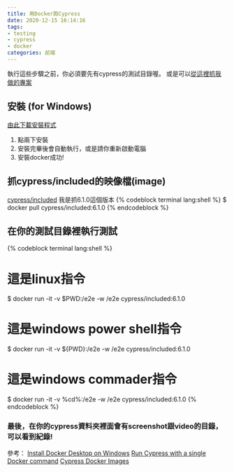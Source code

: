```yaml
---
title: 用Docker跑Cypress
date: 2020-12-15 16:14:16
tags:
- testing
- cypress
- docker
categories: 前端
---
```


執行這些步驟之前，你必須要先有cypress的測試目錄喔。
或是可以[從這裡抓我做的專案](https://github.com/BolasLien/docker-cypress-testing)

<!-- more -->
## 安裝 (for Windows)
[由此下載安裝程式](https://hub.docker.com/editions/community/docker-ce-desktop-windows/)
1. 點兩下安裝
2. 安裝完畢後會自動執行，或是請你重新啟動電腦
3. 安裝docker成功!

## 抓cypress/included的映像檔(image)
[cypress/included](https://hub.docker.com/r/cypress/included)
我是抓6.1.0這個版本
{% codeblock terminal lang:shell %}
$ docker pull cypress/included:6.1.0
{% endcodeblock %}

## 在你的測試目錄裡執行測試
{% codeblock terminal lang:shell %}
# 這是linux指令
$ docker run -it -v $PWD:/e2e -w /e2e cypress/included:6.1.0

# 這是windows power shell指令
$ docker run -it -v ${PWD}:/e2e -w /e2e cypress/included:6.1.0

# 這是windows commader指令
$ docker run -it -v %cd%:/e2e -w /e2e cypress/included:6.1.0
{% endcodeblock %}
### 最後，在你的cypress資料夾裡面會有screenshot跟video的目錄，可以看到紀錄!

參考：
[Install Docker Desktop on Windows](https://docs.docker.com/docker-for-windows/install/)
[Run Cypress with a single Docker command](https://www.cypress.io/blog/2019/05/02/run-cypress-with-a-single-docker-command/?fireglass_rsn=true#fireglass_params&tabid=a44032357a1fe072&application_server_address=witie65.echome.tw&popup=true&is_right_side_popup=false&start_with_session_counter=1)
[Cypress Docker Images](https://github.com/cypress-io/cypress-docker-images)